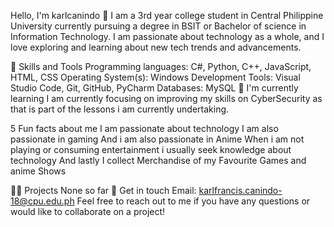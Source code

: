 Hello, I'm karlcanindo 👋
I am a 3rd year college student in Central Philippine University currently pursuing a degree in BSIT or Bachelor of science in Information Technology. I am passionate about technology as a whole, and I love exploring and learning about new tech trends and advancements.

🚀 Skills and Tools
Programming languages: C#, Python, C++, JavaScript, HTML, CSS
Operating System(s): Windows
Development Tools: Visual Studio Code, Git, GitHub, PyCharm
Databases: MySQL
🌱 I'm currently learning
I am currently focusing on improving my skills on CyberSecurity as that is part of the lessons i am currently undertaking.

5 Fun facts about me
I am passionate about technology
I am also passionate in gaming
And i am also passionate in Anime
When i am not playing or consuming entertainment i usually seek knowledge about technology
And lastly I collect Merchandise of my Favourite Games and anime Shows

👨‍💻 Projects
None so far
💬 Get in touch
Email: karlfrancis.canindo-18@cpu.edu.ph
Feel free to reach out to me if you have any questions or would like to collaborate on a project!
